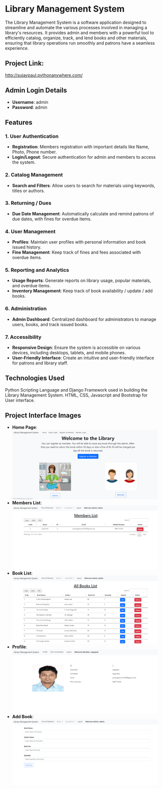 # Library Management System

The Library Management System is a software application designed to streamline and automate the various processes involved in managing a library's resources. It provides admin and members with a powerful tool to efficiently catalog, organize, track, and lend books and other materials, ensuring that library operations run smoothly and patrons have a seamless experience.

## Project Link:
http://sujaypaul.pythonanywhere.com/


## Admin Login Details
- **Username**: admin
- **Password**: admin


## Features

### 1. User Authentication

- **Registration**: Members registration with important details like Name, Photo, Phone number.
- **Login/Logout**: Secure authentication for admin and members to access the system.

### 2. Catalog Management

- **Search and Filters**: Allow users to search for materials using keywords, titles or authors.

### 3. Returning / Dues

- **Due Date Management**: Automatically calculate and remind patrons of due dates, with fines for overdue items.

### 4. User Management

- **Profiles**: Maintain user profiles with personal information and book issued history.
- **Fine Management**: Keep track of fines and fees associated with overdue items.


### 5. Reporting and Analytics

- **Usage Reports**: Generate reports on library usage, popular materials, and overdue items.
- **Inventory Management**: Keep track of book availability / update / add books.


### 6. Administration

- **Admin Dashboard**: Centralized dashboard for administrators to manage users, books, and track issued books.


### 7. Accessibility

- **Responsive Design**: Ensure the system is accessible on various devices, including desktops, tablets, and mobile phones.
- **User-Friendly Interface**: Create an intuitive and user-friendly interface for patrons and library staff.


## Technologies Used

Python Scripting Language and Django Framework used in building the Library Management System.
HTML, CSS, Javascript and Bootstrap for User interface.

## Project Interface Images

- **Home Page**: 
![HomePage](https://github.com/sujaypaul1907/Library/blob/main/Library/static/homepage.png)
- **Members List**: 
![MembersList](https://github.com/sujaypaul1907/Library/blob/main/Library/static/member_list.png)
- **Book List**: 
![BookList](https://github.com/sujaypaul1907/Library/blob/main/Library/static/book_list.png)
- **Profile**: 
![Profile](https://github.com/sujaypaul1907/Library/blob/main/Library/static/profile.png)
- **Add Book**: 
![AddBook](https://github.com/sujaypaul1907/Library/blob/main/Library/static/add_book.png)


